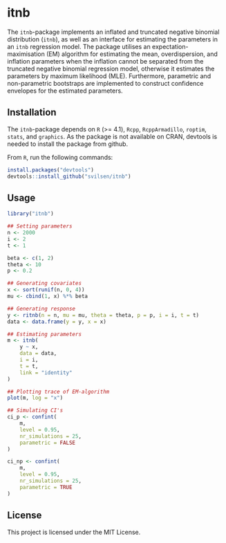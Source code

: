 # itnb
The `itnb`-package implements an inflated and truncated negative binomial distribution (`itnb`), as well as an interface for estimating the parameters in an `itnb` regression model. The package utilises an expectation-maximisation (EM) algorithm for estimating the mean, overdispersion, and inflation parameters when the inflation cannot be separated from the truncated negative binomial regression model, otherwise it estimates the parameters by maximum likelihood (MLE). Furthermore, parametric and non-parametric bootstraps are implemented to construct confidence envelopes for the estimated parameters.

## Installation
The `itnb`-package depends on `R` (>= 4.1), `Rcpp`, `RcppArmadillo`, `roptim`, `stats`, and `graphics`. As the package is not available on CRAN, devtools is needed to install the package from github. 

From `R`, run the following commands:  
```r
install.packages("devtools")
devtools::install_github("svilsen/itnb")
```

## Usage
```r
library("itnb")

## Setting parameters
n <- 2000
i <- 2
t <- 1

beta <- c(1, 2)
theta <- 10
p <- 0.2

## Generating covariates
x <- sort(runif(n, 0, 4))
mu <- cbind(1, x) %*% beta

## Generating response
y <- ritnb(n = n, mu = mu, theta = theta, p = p, i = i, t = t)
data <- data.frame(y = y, x = x)

## Estimating parameters
m <- itnb(
    y ~ x, 
    data = data,
    i = i,
    t = t,
    link = "identity"
)

## Plotting trace of EM-algorithm 
plot(m, log = "x")

## Simulating CI's
ci_p <- confint(
    m, 
    level = 0.95, 
    nr_simulations = 25, 
    parametric = FALSE
)

ci_np <- confint(
    m, 
    level = 0.95, 
    nr_simulations = 25, 
    parametric = TRUE
)
```

## License
This project is licensed under the MIT License.
